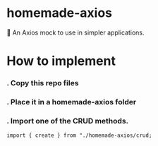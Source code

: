 # homemade-axios
📡 An Axios mock to use in simpler applications.

# How to implement

### . Copy this repo files
### . Place it in a homemade-axios folder
### . Import one of the CRUD methods.
`import { create } from "./homemade-axios/crud;`

